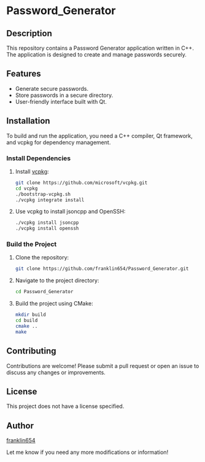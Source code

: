 # Password_Generator

## Description
This repository contains a Password Generator application written in C++. The application is designed to create and manage passwords securely.

## Features
- Generate secure passwords.
- Store passwords in a secure directory.
- User-friendly interface built with Qt.

## Installation
To build and run the application, you need a C++ compiler, Qt framework, and vcpkg for dependency management.

### Install Dependencies
1. Install [vcpkg](https://github.com/microsoft/vcpkg):
    ```sh
    git clone https://github.com/microsoft/vcpkg.git
    cd vcpkg
    ./bootstrap-vcpkg.sh
    ./vcpkg integrate install
    ```
2. Use vcpkg to install jsoncpp and OpenSSH:
    ```sh
    ./vcpkg install jsoncpp
    ./vcpkg install openssh
    ```

### Build the Project
1. Clone the repository:
    ```sh
    git clone https://github.com/franklin654/Password_Generator.git
    ```
2. Navigate to the project directory:
    ```sh
    cd Password_Generator
    ```
3. Build the project using CMake:
    ```sh
    mkdir build
    cd build
    cmake ..
    make
    ```

## Contributing
Contributions are welcome! Please submit a pull request or open an issue to discuss any changes or improvements.

## License
This project does not have a license specified.

## Author
[franklin654](https://github.com/franklin654)

Let me know if you need any more modifications or information!
